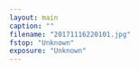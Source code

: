 ```yaml
---
layout: main
caption: ""
filename: "20171116220101.jpg"
fstop: "Unknown"
exposure: "Unknown"
---
```

